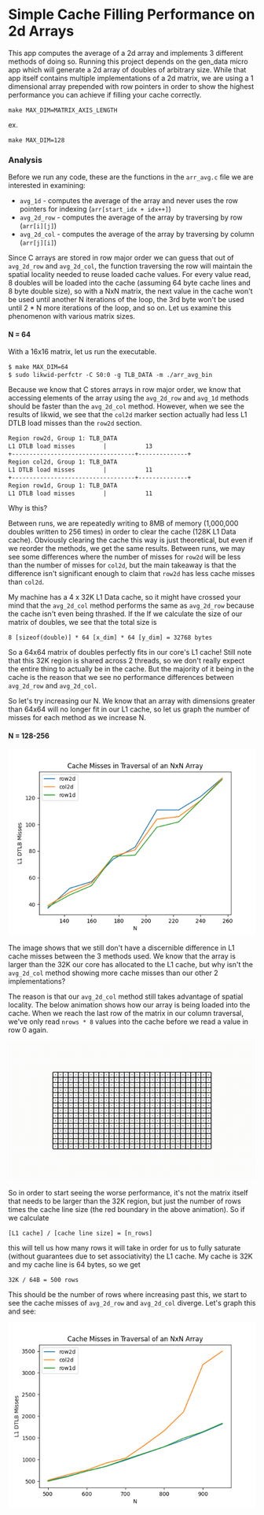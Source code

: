 # Simple Cache Filling Performance on 2d Arrays

This app computes the average of a 2d array and implements 3 different methods of doing so. Running this project depends on the gen_data micro app which will generate a 2d array of doubles of arbitrary size. While that app itself contains multiple implementations of a 2d matrix, we are using a 1 dimensional array prepended with row pointers in order to show the highest performance you can achieve if filling your cache correctly.

~~~
make MAX_DIM=MATRIX_AXIS_LENGTH
~~~
ex.
~~~
make MAX_DIM=128
~~~

### Analysis

Before we run any code, these are the functions in the `arr_avg.c` file we are interested in examining:
- `avg_1d` - computes the average of the array and never uses the row pointers for indexing (`arr[start_idx + idx++]`)
- `avg_2d_row` - computes the average of the array by traversing by row (`arr[i][j]`)
- `avg_2d_col` - computes the average of the array by traversing by column (`arr[j][i]`)

Since C arrays are stored in row major order we can guess that out of `avg_2d_row` and `avg_2d_col`, the function traversing the row will maintain the spatial locality needed to reuse loaded cache values. For every value read, 8 doubles will be loaded into the cache (assuming 64 byte cache lines and 8 byte double size), so with a NxN matrix, the next value in the cache won't be used until another N iterations of the loop, the 3rd byte won't be used until 2 * N more iterations of the loop, and so on. Let us examine this phenomenon with various matrix sizes.

#### N = 64
With a 16x16 matrix, let us run the executable.
~~~
$ make MAX_DIM=64
$ sudo likwid-perfctr -C S0:0 -g TLB_DATA -m ./arr_avg_bin
~~~
Because we know that C stores arrays in row major order, we know that accessing elements of the array using the `avg_2d_row` and `avg_1d` methods should be faster than the `avg_2d_col` method. However, when we see the results of likwid, we see that the `col2d` marker section actually had less L1 DTLB load misses than the `row2d` section. 

~~~
Region row2d, Group 1: TLB_DATA
L1 DTLB load misses        |           13
+-----------------------------------+--------------+
Region col2d, Group 1: TLB_DATA
L1 DTLB load misses        |           11
+-----------------------------------+--------------+
Region row1d, Group 1: TLB_DATA
L1 DTLB load misses        |           11
~~~

Why is this? 

Between runs, we are repeatedly writing to 8MB of memory (1,000,000 doubles written to 256 times) in order to clear the cache (128K L1 Data cache). Obviously clearing the cache this way is just theoretical, but even if we reorder the methods, we get the same results. Between runs, we may see some differences where the number of misses for `row2d` will be less than the number of misses for `col2d`, but the main takeaway is that the difference isn't significant enough to claim that `row2d` has less cache misses than `col2d`. 

My machine has a 4 x 32K L1 Data cache, so it might have crossed your mind that the `avg_2d_col` method performs the same as `avg_2d_row` because the cache isn't even being thrashed. If the If we calculate the size of our matrix of doubles, we see that the total size is
~~~
8 [sizeof(double)] * 64 [x_dim] * 64 [y_dim] = 32768 bytes
~~~
So a 64x64 matrix of doubles perfectly fits in our core's L1 cache! Still note that this 32K region is shared across 2 threads, so we don't really expect the entire thing to actually be in the cache. But the majority of it being in the cache is the reason that we see no performance differences between `avg_2d_row` and `avg_2d_col`.

So let's try increasing our N. We know that an array with dimensions greater than 64x64 will no longer fit in our L1 cache, so let us graph the number of misses for each method as we increase N.

#### N = 128-256
<p align="center">
	<img src="img/128-256.png" alt="L1 DTLB Misses (N=128-256)"/>
</p>

The image shows that we still don't have a discernible difference in L1 cache misses between the 3 methods used. We know that the array is larger than the 32K our core has allocated to the L1 cache, but why isn't the `avg_2d_col` method showing more cache misses than our other 2 implementations?

The reason is that our `avg_2d_col` method still takes advantage of spatial locality. The below animation shows how our array is being loaded into the cache. When we reach the last row of the matrix in our column traversal, we've only read `nrows * 8` values into the cache before we read a value in row 0 again. 

<p align="center">
	<img src="img/ArrayTable.gif" alt="Cache Loading for Column Traversal" />
</p>

So in order to start seeing the worse performance, it's not the matrix itself that needs to be larger than the 32K region, but just the number of rows times the cache line size (the red boundary in the above animation). So if we calculate 
~~~
[L1 cache] / [cache line size] = [n_rows]
~~~
this will tell us how many rows it will take in order for us to fully saturate (without guarantees due to set associativity) the L1 cache. My cache is 32K and my cache line is 64 bytes, so we get
~~~
32K / 64B = 500 rows
~~~
This should be the number of rows where increasing past this, we start to see the cache misses of `avg_2d_row` and `avg_2d_col` diverge. Let's graph this and see:

<p align="center">
	<img src="img/500-950.png" alt="L1 DTLB Misses (N=500-950)" />
</p>

